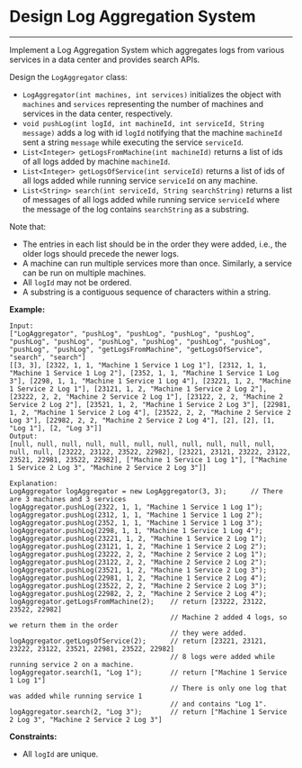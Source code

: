 # Design Log Aggregation System

------

Implement a Log Aggregation System which aggregates logs from various services in a data center and provides search APIs.

Design the `LogAggregator` class:

- `LogAggregator(int machines, int services)` initializes the object with `machines` and `services` representing the number of machines and services in the data center, respectively.
- `void pushLog(int logId, int machineId, int serviceId, String message)` adds a log with id `logId` notifying that the machine `machineId` sent a string `message` while executing the service `serviceId`.
- `List<Integer> getLogsFromMachine(int machineId)` returns a list of ids of all logs added by machine `machineId`.
- `List<Integer> getLogsOfService(int serviceId)` returns a list of ids of all logs added while running service `serviceId` on any machine.
- `List<String> search(int serviceId, String searchString)` returns a list of messages of all logs added while running service `serviceId` where the message of the log contains `searchString` as a substring.

Note that:

- The entries in each list should be in the order they were added, i.e., the older logs should precede the newer logs.
- A machine can run multiple services more than once. Similarly, a service can be run on multiple machines.
- All `logId` may not be ordered.
- A substring is a contiguous sequence of characters within a string.

**Example:**

```
Input:
["LogAggregator", "pushLog", "pushLog", "pushLog", "pushLog", "pushLog", "pushLog", "pushLog", "pushLog", "pushLog", "pushLog", "pushLog", "pushLog", "getLogsFromMachine", "getLogsOfService", "search", "search"]
[[3, 3], [2322, 1, 1, "Machine 1 Service 1 Log 1"], [2312, 1, 1, "Machine 1 Service 1 Log 2"], [2352, 1, 1, "Machine 1 Service 1 Log 3"], [2298, 1, 1, "Machine 1 Service 1 Log 4"], [23221, 1, 2, "Machine 1 Service 2 Log 1"], [23121, 1, 2, "Machine 1 Service 2 Log 2"], [23222, 2, 2, "Machine 2 Service 2 Log 1"], [23122, 2, 2, "Machine 2 Service 2 Log 2"], [23521, 1, 2, "Machine 1 Service 2 Log 3"], [22981, 1, 2, "Machine 1 Service 2 Log 4"], [23522, 2, 2, "Machine 2 Service 2 Log 3"], [22982, 2, 2, "Machine 2 Service 2 Log 4"], [2], [2], [1, "Log 1"], [2, "Log 3"]]
Output:
[null, null, null, null, null, null, null, null, null, null, null, null, null, [23222, 23122, 23522, 22982], [23221, 23121, 23222, 23122, 23521, 22981, 23522, 22982], ["Machine 1 Service 1 Log 1"], ["Machine 1 Service 2 Log 3", "Machine 2 Service 2 Log 3"]]

Explanation:
LogAggregator logAggregator = new LogAggregator(3, 3);      // There are 3 machines and 3 services
logAggregator.pushLog(2322, 1, 1, "Machine 1 Service 1 Log 1");
logAggregator.pushLog(2312, 1, 1, "Machine 1 Service 1 Log 2");
logAggregator.pushLog(2352, 1, 1, "Machine 1 Service 1 Log 3");
logAggregator.pushLog(2298, 1, 1, "Machine 1 Service 1 Log 4");
logAggregator.pushLog(23221, 1, 2, "Machine 1 Service 2 Log 1");
logAggregator.pushLog(23121, 1, 2, "Machine 1 Service 2 Log 2");
logAggregator.pushLog(23222, 2, 2, "Machine 2 Service 2 Log 1");
logAggregator.pushLog(23122, 2, 2, "Machine 2 Service 2 Log 2");
logAggregator.pushLog(23521, 1, 2, "Machine 1 Service 2 Log 3");
logAggregator.pushLog(22981, 1, 2, "Machine 1 Service 2 Log 4");
logAggregator.pushLog(23522, 2, 2, "Machine 2 Service 2 Log 3");
logAggregator.pushLog(22982, 2, 2, "Machine 2 Service 2 Log 4");
logAggregator.getLogsFromMachine(2);    // return [23222, 23122, 23522, 22982]
                                        // Machine 2 added 4 logs, so we return them in the order
                                        // they were added.
logAggregator.getLogsOfService(2);      // return [23221, 23121, 23222, 23122, 23521, 22981, 23522, 22982]
                                        // 8 logs were added while running service 2 on a machine.
logAggregator.search(1, "Log 1");       // return ["Machine 1 Service 1 Log 1"]
                                        // There is only one log that was added while running service 1
                                        // and contains "Log 1".
logAggregator.search(2, "Log 3");       // return ["Machine 1 Service 2 Log 3", "Machine 2 Service 2 Log 3"]
```

**Constraints:**

- All `logId` are unique.